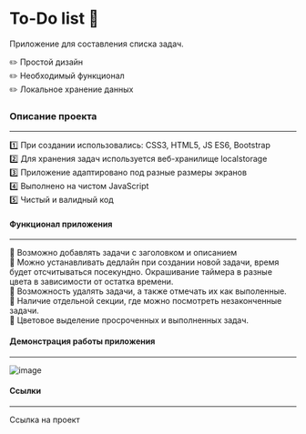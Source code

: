 # To-Do list :pencil:
Приложение для составления списка задач.     
    
:pencil2: Простой дизайн    
:pencil2: Необходимый функционал    
:pencil2: Локальное хранение данных    

### Описание проекта
____
:one: При создании использовались: CSS3, HTML5, JS ES6, Bootstrap      
:two: Для хранения задач используется веб-хранилище localstorage    
:three: Приложение адаптировано под разные размеры экранов    
:four: Выполнено на чистом JavaScript    
:five: Чистый и валидный код    
    
#### Функционал приложения    
____    
:paperclip: Возможно добавлять задачи с заголовком и описанием    
:paperclip: Можно устанавливать дедлайн при создании новой задачи, время будет отсчитываться посекундно. Окрашивание таймера в разные цвета в зависимости от остатка времени.     
:paperclip: Возможность удалять задачи, а также отмечать их как выполенные.    
:paperclip: Наличие отдельной секции, где можно посмотреть незаконченные задачи.    
:paperclip: Цветовое выделение просроченных и выполненных задач.    

#### Демонстрация работы приложения    
____    

![image]()

#### Ссылки    
____   

Ссылка на проект
